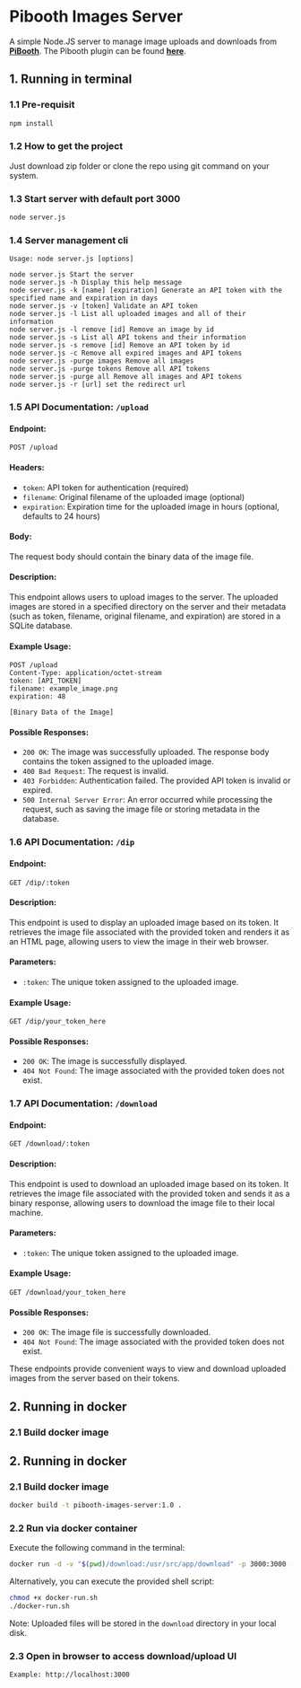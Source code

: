 # Pibooth Images Server
A simple Node.JS server to manage image uploads and downloads from **[PiBooth](https://pypi.org/project/pibooth/)**. The Pibooth plugin can be found **[here](https://github.com/moksonyb/Pibooth-Photo-Server-Plugin)**.

## 1. Running in terminal

### 1.1 Pre-requisit
```bash
npm install
```


### 1.2 How to get the project
Just download zip folder or clone the repo using git command on your system.

### 1.3 Start server with default port 3000
```bash
node server.js
```

### 1.4 Server management cli
```
Usage: node server.js [options]

node server.js Start the server
node server.js -h Display this help message
node server.js -k [name] [expiration] Generate an API token with the specified name and expiration in days
node server.js -v [token] Validate an API token
node server.js -l List all uploaded images and all of their information
node server.js -l remove [id] Remove an image by id
node server.js -s List all API tokens and their information
node server.js -s remove [id] Remove an API token by id
node server.js -c Remove all expired images and API tokens
node server.js -purge images Remove all images
node server.js -purge tokens Remove all API tokens
node server.js -purge all Remove all images and API tokens
node server.js -r [url] set the redirect url
```

### 1.5 API Documentation: `/upload`

#### Endpoint:
```
POST /upload
```

#### Headers:
- `token`: API token for authentication (required)
- `filename`: Original filename of the uploaded image (optional)
- `expiration`: Expiration time for the uploaded image in hours (optional, defaults to 24 hours)

#### Body:
The request body should contain the binary data of the image file.

#### Description:
This endpoint allows users to upload images to the server. The uploaded images are stored in a specified directory on the server and their metadata (such as token, filename, original filename, and expiration) are stored in a SQLite database.

#### Example Usage:
```http
POST /upload
Content-Type: application/octet-stream
token: [API_TOKEN]
filename: example_image.png
expiration: 48

[Binary Data of the Image]
```

#### Possible Responses:
- `200 OK`: The image was successfully uploaded. The response body contains the token assigned to the uploaded image.
- `400 Bad Request`: The request is invalid.
- `403 Forbidden`: Authentication failed. The provided API token is invalid or expired.
- `500 Internal Server Error`: An error occurred while processing the request, such as saving the image file or storing metadata in the database.

### 1.6 API Documentation: `/dip`

#### Endpoint:
```
GET /dip/:token
```

#### Description:
This endpoint is used to display an uploaded image based on its token. It retrieves the image file associated with the provided token and renders it as an HTML page, allowing users to view the image in their web browser.

#### Parameters:
- `:token`: The unique token assigned to the uploaded image.

#### Example Usage:
```
GET /dip/your_token_here
```

#### Possible Responses:
- `200 OK`: The image is successfully displayed.
- `404 Not Found`: The image associated with the provided token does not exist.

### 1.7 API Documentation: `/download`

#### Endpoint:
```
GET /download/:token
```

#### Description:
This endpoint is used to download an uploaded image based on its token. It retrieves the image file associated with the provided token and sends it as a binary response, allowing users to download the image file to their local machine.

#### Parameters:
- `:token`: The unique token assigned to the uploaded image.

#### Example Usage:
```
GET /download/your_token_here
```

#### Possible Responses:
- `200 OK`: The image file is successfully downloaded.
- `404 Not Found`: The image associated with the provided token does not exist.

These endpoints provide convenient ways to view and download uploaded images from the server based on their tokens.


## 2. Running in docker

### 2.1 Build docker image


## 2. Running in docker

### 2.1 Build docker image

```bash
docker build -t pibooth-images-server:1.0 .
```

### 2.2 Run via docker container

Execute the following command in the terminal:

```bash
docker run -d -v "$(pwd)/download:/usr/src/app/download" -p 3000:3000 --restart=always pibooth-images-server:1.0
```

Alternatively, you can execute the provided shell script:

```bash
chmod +x docker-run.sh
./docker-run.sh
```

Note: Uploaded files will be stored in the `download` directory in your local disk.

### 2.3 Open in browser to access download/upload UI
```
Example: http://localhost:3000
```